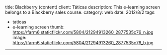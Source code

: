 title: Blackberry (content)
client: Táticas
description: This e-learning screen belongs to a Blackberry sales course.
category: web
date: 2012/8/2
tags: 
- taticas
- e-learning screen
thumb: https://farm6.staticflickr.com/5804/21294913260_2877535c76_n.jpg
image: https://farm6.staticflickr.com/5804/21294913260_2877535c76_b.jpg
---
